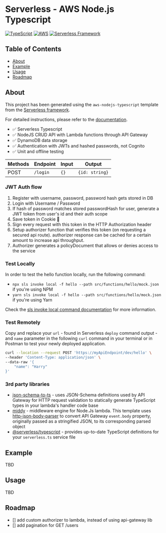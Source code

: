 # Serverless - AWS Node.js Typescript

[![TypeScript](https://img.shields.io/npm/types/typescript?color=blue)](https://www.typescriptlang.org/)
[![AWS](https://img.shields.io/badge/AWS-Yes-orange.svg)](https://aws.amazon.com/)
[![Serverless Framework](https://img.shields.io/badge/Serverless%20Framework-red.svg)](https://www.serverless.com/)

## Table of Contents

- [About](#about)
- [Example](#example)
- [Usage](#usage)
- [Roadmap](#usage)

## About

This project has been generated using the `aws-nodejs-typescript` template from the [Serverless framework](https://www.serverless.com/).

For detailed instructions, please refer to the [documentation](https://www.serverless.com/framework/docs/providers/aws/).

- ✅ Serverless Typescript
- ✅ NodeJS CRUD API with Lambda functions through API Gateway
- ✅ DynamoDB data storage
- ✅ Authentication with JWTs and hashed passwords, not Cognito
- ✅ Unit and offline testing

| Methods | Endpoint | Input | Output         |
| ------- | -------- | ----- | -------------- |
| POST    | `/login` | `{}`  | `{id: string}` |

### JWT Auth flow

1. Register with username, password, password hash gets stored in DB
2. Login with Username / Password
3. If hash of password matches stored passwordHash for user, generate a JWT token from user's id and their auth scope
4. Save token in Cookie 🍪
5. Sign every request with this token in the HTTP Authorization header
6. Setup authorizer function that verifies this token (on requesting a secured api route). authorizer response can be cached for a certain amount to increase api throughput.
7. Authorizer generates a policyDocument that allows or denies access to the service

### Test Locally

In order to test the hello function locally, run the following command:

- `npx sls invoke local -f hello --path src/functions/hello/mock.json` if you're using NPM
- `yarn sls invoke local -f hello --path src/functions/hello/mock.json` if you're using Yarn

Check the [sls invoke local command documentation](https://www.serverless.com/framework/docs/providers/aws/cli-reference/invoke-local/) for more information.

### Test Remotely

Copy and replace your `url` - found in Serverless `deploy` command output - and `name` parameter in the following `curl` command in your terminal or in Postman to test your newly deployed application.

```bash
curl --location --request POST 'https://myApiEndpoint/dev/hello' \
--header 'Content-Type: application/json' \
--data-raw '{
    "name": "Harry"
}'
```

### 3rd party libraries

- [json-schema-to-ts](https://github.com/ThomasAribart/json-schema-to-ts) - uses JSON-Schema definitions used by API Gateway for HTTP request validation to statically generate TypeScript types in your lambda's handler code base
- [middy](https://github.com/middyjs/middy) - middleware engine for Node.Js lambda. This template uses [http-json-body-parser](https://github.com/middyjs/middy/tree/master/packages/http-json-body-parser) to convert API Gateway `event.body` property, originally passed as a stringified JSON, to its corresponding parsed object
- [@serverless/typescript](https://github.com/serverless/typescript) - provides up-to-date TypeScript definitions for your `serverless.ts` service file

## Example

TBD

## Usage

TBD

## Roadmap

- [] add custom authorizer to lambda, instead of using api-gateway lib
- [] add pagination for GET /users
